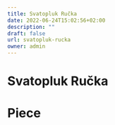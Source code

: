 ```yaml
---
title: Svatopluk Ručka
date: 2022-06-24T15:02:56+02:00
description: ""
draft: false
url: svatopluk-rucka
owner: admin
---
```

# Svatopluk Ručka

<!-- SECTION BREAK -->
# Piece
